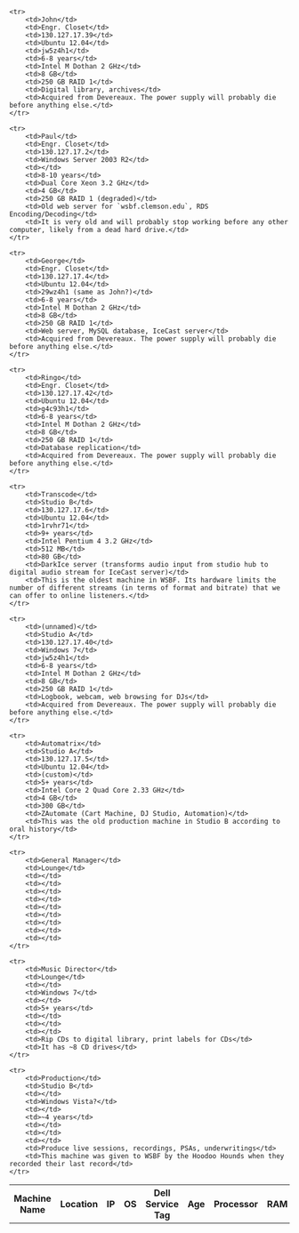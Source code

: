 <table>
	<tr>
		<th>Machine Name</th>
		<th>Location</th>
		<th>IP</th>
		<th>OS</th>
		<th>Dell Service Tag</th>
		<th>Age</th>
		<th>Processor</th>
		<th>RAM</th>
		<th>Disk</th>
		<th>Purpose</th>
		<th>Notes</th>
	</tr>

	<tr>
		<td>John</td>
		<td>Engr. Closet</td>
		<td>130.127.17.39</td>
		<td>Ubuntu 12.04</td>
		<td>jw5z4h1</td>
		<td>6-8 years</td>
		<td>Intel M Dothan 2 GHz</td>
		<td>8 GB</td>
		<td>250 GB RAID 1</td>
		<td>Digital library, archives</td>
		<td>Acquired from Devereaux. The power supply will probably die before anything else.</td>
	</tr>

	<tr>
		<td>Paul</td>
		<td>Engr. Closet</td>
		<td>130.127.17.2</td>
		<td>Windows Server 2003 R2</td>
		<td></td>
		<td>8-10 years</td>
		<td>Dual Core Xeon 3.2 GHz</td>
		<td>4 GB</td>
		<td>250 GB RAID 1 (degraded)</td>
		<td>Old web server for `wsbf.clemson.edu`, RDS Encoding/Decoding</td>
		<td>It is very old and will probably stop working before any other computer, likely from a dead hard drive.</td>
	</tr>

	<tr>
		<td>George</td>
		<td>Engr. Closet</td>
		<td>130.127.17.4</td>
		<td>Ubuntu 12.04</td>
		<td>29wz4h1 (same as John?)</td>
		<td>6-8 years</td>
		<td>Intel M Dothan 2 GHz</td>
		<td>8 GB</td>
		<td>250 GB RAID 1</td>
		<td>Web server, MySQL database, IceCast server</td>
		<td>Acquired from Devereaux. The power supply will probably die before anything else.</td>
	</tr>

	<tr>
		<td>Ringo</td>
		<td>Engr. Closet</td>
		<td>130.127.17.42</td>
		<td>Ubuntu 12.04</td>
		<td>g4c93h1</td>
		<td>6-8 years</td>
		<td>Intel M Dothan 2 GHz</td>
		<td>8 GB</td>
		<td>250 GB RAID 1</td>
		<td>Database replication</td>
		<td>Acquired from Devereaux. The power supply will probably die before anything else.</td>
	</tr>

	<tr>
		<td>Transcode</td>
		<td>Studio B</td>
		<td>130.127.17.6</td>
		<td>Ubuntu 12.04</td>
		<td>1rvhr71</td>
		<td>9+ years</td>
		<td>Intel Pentium 4 3.2 GHz</td>
		<td>512 MB</td>
		<td>80 GB</td>
		<td>DarkIce server (transforms audio input from studio hub to digital audio stream for IceCast server)</td>
		<td>This is the oldest machine in WSBF. Its hardware limits the number of different streams (in terms of format and bitrate) that we can offer to online listeners.</td>
	</tr>

	<tr>
		<td>(unnamed)</td>
		<td>Studio A</td>
		<td>130.127.17.40</td>
		<td>Windows 7</td>
		<td>jw5z4h1</td>
		<td>6-8 years</td>
		<td>Intel M Dothan 2 GHz</td>
		<td>8 GB</td>
		<td>250 GB RAID 1</td>
		<td>Logbook, webcam, web browsing for DJs</td>
		<td>Acquired from Devereaux. The power supply will probably die before anything else.</td>
	</tr>

	<tr>
		<td>Automatrix</td>
		<td>Studio A</td>
		<td>130.127.17.5</td>
		<td>Ubuntu 12.04</td>
		<td>(custom)</td>
		<td>5+ years</td>
		<td>Intel Core 2 Quad Core 2.33 GHz</td>
		<td>4 GB</td>
		<td>300 GB</td>
		<td>ZAutomate (Cart Machine, DJ Studio, Automation)</td>
		<td>This was the old production machine in Studio B according to oral history</td>
	</tr>

	<tr>
		<td>General Manager</td>
		<td>Lounge</td>
		<td></td>
		<td></td>
		<td></td>
		<td></td>
		<td></td>
		<td></td>
		<td></td>
		<td></td>
		<td></td>
	</tr>

	<tr>
		<td>Music Director</td>
		<td>Lounge</td>
		<td></td>
		<td>Windows 7</td>
		<td></td>
		<td>5+ years</td>
		<td></td>
		<td></td>
		<td></td>
		<td>Rip CDs to digital library, print labels for CDs</td>
		<td>It has ~8 CD drives</td>
	</tr>

	<tr>
		<td>Production</td>
		<td>Studio B</td>
		<td></td>
		<td>Windows Vista?</td>
		<td></td>
		<td>~4 years</td>
		<td></td>
		<td></td>
		<td></td>
		<td>Produce live sessions, recordings, PSAs, underwritings</td>
		<td>This machine was given to WSBF by the Hoodoo Hounds when they recorded their last record</td>
	</tr>
</table>
